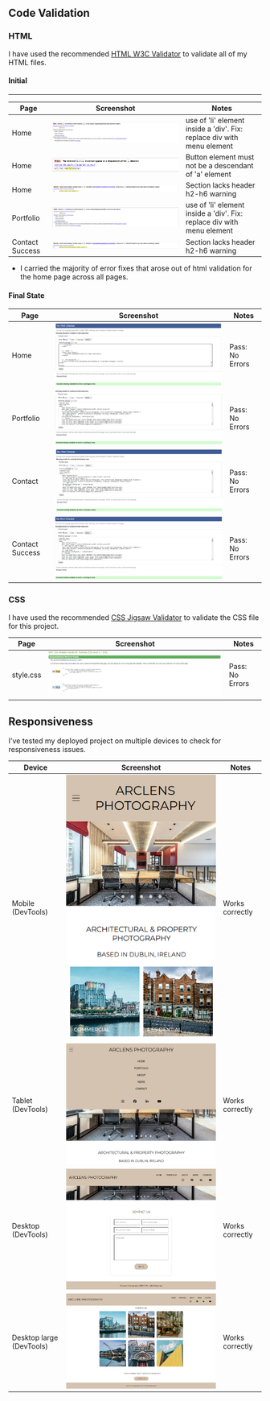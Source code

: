## Code Validation

### HTML

I have used the recommended [HTML W3C Validator](https://validator.w3.org) to validate all of my HTML files.

#### Initial

---

| Page | Screenshot | Notes |
| --- | --- | --- |
| Home | ![screenshot](documentation/validation/html-index-validation-1.png) | use of 'li' element inside a 'div'. Fix: replace div with menu element|
| Home | ![screenshot](documentation/validation/html-index-validation-2.png) | Button element must not be a descendant of 'a' element |
| Home | ![screenshot](documentation/validation/html-index-validation-3.png) | Section lacks header h2-h6 warning |
| Portfolio | ![screenshot](documentation/validation/html-portfolio-validation-1.png) | use of 'li' element inside a 'div'. Fix: replace div with menu element|
| Contact Success | ![screenshot](documentation/validation/html-contact-success-validation-1.png) | Section lacks header h2-h6 warning |


- I carried the majority of error fixes that arose out of html validation for the home page across all pages. 

#### Final State 

| Page | Screenshot | Notes |
| --- | --- | --- |
| Home | ![screenshot](documentation/validation/html-index-validation-4.png) | Pass: No Errors |
| Portfolio | ![screenshot](documentation/validation/html-portfolio-validation-2.png) | Pass: No Errors |
| Contact | ![screenshot](documentation/validation/html-contact-validation-1.png) | Pass: No Errors |
| Contact Success | ![screenshot](documentation/validation/html-contact-success-validation-2.png) | Pass: No Errors |

### CSS

I have used the recommended [CSS Jigsaw Validator](https://jigsaw.w3.org/css-validator/) to validate the CSS file for this project.

| Page | Screenshot | Notes |
| --- | --- | --- |
| style.css | ![screenshot](documentation/validation/css-validation.png) | Pass: No Errors |

## Responsiveness

I've tested my deployed project on multiple devices to check for responsiveness issues.

| Device | Screenshot | Notes |
| --- | --- | --- |
| Mobile (DevTools) | ![screenshot](documentation/responsiveness/mobile.png) | Works correctly |
| Tablet (DevTools) | ![screenshot](documentation/responsiveness/tablet.png) | Works correctly  |
| Desktop (DevTools) | ![screenshot](documentation/responsiveness/desktop.png) | Works correctly  |
| Desktop large (DevTools) | ![screenshot](documentation/responsiveness/desktop-large.png) | Works correctly  |
